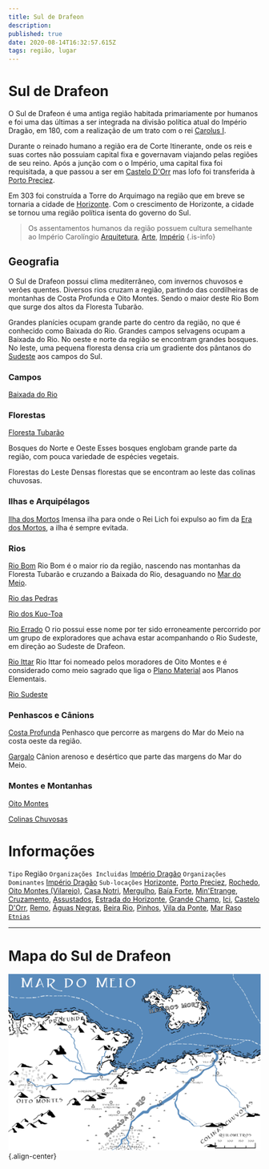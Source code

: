 ```yaml
---
title: Sul de Drafeon
description: 
published: true
date: 2020-08-14T16:32:57.615Z
tags: região, lugar
---
```


# Sul de Drafeon
O Sul de Drafeon é uma antiga região habitada primariamente por humanos e foi uma das últimas a ser integrada na divisão política atual do Império Dragão, em 180, com a realização de um trato com o rei [Carolus I](http://localhost/individuos/carolus-i).

Durante o reinado humano a região era de Corte Itinerante, onde os reis e suas cortes não possuiam capital fixa e governavam viajando pelas regiões de seu reino. Após a junção com o o Império, uma capital fixa foi requisitada, a que passou a ser em [Castelo D'Orr]() mas lofo foi transferida à [Porto Preciez](http://localhost/lugares/plano-material/drafeon/sul-de-drafeon/porto-preciez).

Em 303 foi construída a Torre do Arquimago na região que em breve se tornaria a cidade de [Horizonte](http://localhost/lugares/plano-material/drafeon/sul-de-drafeon/horizonte#horizonte). Com o crescimento de Horizonte, a cidade se tornou uma região política isenta do governo do Sul.

> Os assentamentos humanos da região possuem cultura semelhante ao Império Carolíngio [Arquitetura](https://en.wikipedia.org/wiki/Carolingian_architecture), [Arte](https://en.wikipedia.org/wiki/Carolingian_art), [Império](https://en.wikipedia.org/wiki/Carolingian_Empire)
{.is-info}

## Geografia
O Sul de Drafeon possui clima mediterrâneo, com invernos chuvosos e verões quentes. Diversos rios cruzam a região, partindo das cordilheiras de montanhas de Costa Profunda e Oito Montes. Sendo o maior deste Rio Bom que surge dos altos da Floresta Tubarão.

Grandes planícies ocupam grande parte do centro da região, no que é conhecido como Baixada do Rio. Grandes campos selvagens ocupam a Baixada do Rio. No oeste e norte da região se encontram grandes bosques. No leste, uma pequena floresta densa cria um gradiente dos pântanos do [Sudeste](http://localhost/lugares/plano-material/drafeon/sudeste-de-drafeon#sudeste-de-drafeon) aos campos do Sul.

### Campos
[Baixada do Rio](http://localhost/lugares/plano-material/drafeon/sul-de-drafeon/baixada-do-rio)

### Florestas
[Floresta Tubarão](http://localhost/lugares/plano-material/drafeon/sul-de-drafeon/floresta-tubarão)

Bosques do Norte e Oeste
Esses bosques englobam grande parte da região, com pouca variedade de espécies vegetais.

Florestas do Leste
Densas florestas que se encontram ao leste das colinas chuvosas.

### Ilhas e Arquipélagos
[Ilha dos Mortos](http://localhost/lugares/plano-material/drafeon/sul-de-drafeon/ilha-dos-mortos)
Imensa ilha para onde o Rei Lich foi expulso ao fim da [Era dos Mortos](http://localhost/linha-do-tempo), a ilha é sempre evitada.

### Rios
[Rio Bom](http://localhost/lugares/plano-material/drafeon/sul-de-drafeon/rio-bom)
Rio Bom é o maior rio da região, nascendo nas montanhas da Floresta Tubarão e cruzando a Baixada do Rio, desaguando no [Mar do Meio](http://localhost/en/lugares/plano-material/drafeon/mar-do-meio).

[Rio das Pedras](http://localhost/lugares/plano-material/drafeon/sul-de-drafeon/rio-das-pedras)

[Rio dos Kuo-Toa](http://localhost/lugares/plano-material/drafeon/sul-de-drafeon/rio-dos-kuo-toa)

[Rio Errado](http://localhost/lugares/plano-material/drafeon/sul-de-drafeon/rio-errado)
O rio possui esse nome por ter sido erroneamente percorrido por um grupo de exploradores que achava estar acompanhando o Rio Sudeste, em direção ao Sudeste de Drafeon.

[Rio Ittar](http://localhost/lugares/plano-material/drafeon/sul-de-drafeon/rio-ittar)
Rio Ittar foi nomeado pelos moradores de Oito Montes e é considerado como meio sagrado que liga o [Plano Material](http://localhost/en/lugares/plano-material) aos Planos Elementais.

[Rio Sudeste](http://localhost/lugares/plano-material/drafeon/sul-de-drafeon/rio-sudeste)

### Penhascos e Cânions
[Costa Profunda](http://localhost/lugares/plano-material/drafeon/sul-de-drafeon/costa-profunda)
Penhasco que percorre as margens do Mar do Meio na costa oeste da região.

[Gargalo](http://localhost/lugares/plano-material/drafeon/sul-de-drafeon/gargalo)
Cânion arenoso e desértico que parte das margens do Mar do Meio.

### Montes e Montanhas
[Oito Montes](http://localhost/lugares/plano-material/drafeon/sul-de-drafeon/oito-montes)

[Colinas Chuvosas](http://localhost/lugares/plano-material/drafeon/sul-de-drafeon/colinas-chuvosas)

# Informações
`Tipo` Região 
`Organizações Incluidas` [Império Dragão](http://localhost/faccoes/nacoes/imperio-dragao#imperio-dragao)
`Organizações Dominantes` [Império Dragão](http://localhost/faccoes/nacoes/imperio-dragao#imperio-dragao)
`Sub-locações` [Horizonte](http://localhost/lugares/plano-material/drafeon/sul-de-drafeon/horizonte#horizonte), [Porto Preciez](http://localhost/lugares/plano-material/drafeon/sul-de-drafeon/porto-preciez#porto-preciez), [Rochedo](http://localhost/lugares/plano-material/drafeon/sul-de-drafeon/rochedo), [Oito Montes (Vilarejo)](http://localhost/lugares/plano-material/drafeon/sul-de-drafeon/oito-montes-vilarejo), [Casa Notri](http://localhost/lugares/plano-material/drafeon/sul-de-drafeon/casa-notri), [Mergulho](http://localhost/lugares/plano-material/drafeon/sul-de-drafeon/mergulho), [Baía Forte](http://localhost/lugares/plano-material/drafeon/sul-de-drafeon/baia-forte), [Min'Etrange](http://localhost/lugares/plano-material/drafeon/sul-de-drafeon/minetrange), [Cruzamento](http://localhost/lugares/plano-material/drafeon/sul-de-drafeon/cruzamento), [Assustados](http://localhost/lugares/plano-material/drafeon/sul-de-drafeon/assustados), [Estrada do Horizonte](http://localhost/lugares/plano-material/drafeon/sul-de-drafeon/estrada-do-horizonte), [Grande Champ](http://localhost/lugares/plano-material/drafeon/sul-de-drafeon/grande-champ), [Ici](http://localhost/lugares/plano-material/drafeon/sul-de-drafeon/ici), [Castelo D'Orr](http://localhost/lugares/plano-material/drafeon/sul-de-drafeon/castelo-dorr), [Remo](http://localhost/lugares/plano-material/drafeon/sul-de-drafeon/remo), [Águas Negras](http://localhost/lugares/plano-material/drafeon/sul-de-drafeon/aguas-negras), [Beira Rio](http://localhost/lugares/plano-material/drafeon/sul-de-drafeon/beira-rio), [Pinhos](http://localhost/lugares/plano-material/drafeon/sul-de-drafeon/pinhos), [Vila da Ponte](http://localhost/lugares/plano-material/drafeon/sul-de-drafeon/vila-da-ponte), [Mar Raso](http://localhost/lugares/plano-material/drafeon/sul-de-drafeon/mar-raso)
[`Etnias`](http://localhost/lugares/plano-material/drafeon/sul-de-drafeon/etnias-do-sul-de-drafeon#etnias-do-sul-de-drafeon)

-----
# Mapa do Sul de Drafeon
![sul_de_drafeon.jpg](/uploads/mapas/sul_de_drafeon.jpg){.align-center}